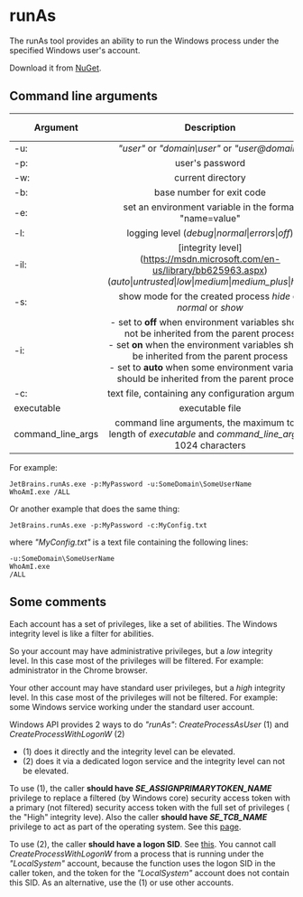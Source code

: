 # runAs

The runAs tool provides an ability to run the Windows process under the specified Windows user's account.

Download it from [NuGet](https://www.nuget.org/packages/JetBrains.runAs/).

## Command line arguments

| Argument | Description | Optional | Default value|
| ------------- |:-------------:|:-------------:|:-------------:|
| -u:  | *"user"* or *"domain\user"* or *"user@domain"* |||
| -p:   | user's password | X | empty |
| -w: | current directory | X | empty |
| -b: | base number for exit code | X | -100000 |
| -e: | set an environment variable in the format "name=value" | X | |
| -l: | logging level (*debug*\|*normal*\|*errors*\|*off*) | X | *normal* |
| -il: | [integrity level] (https://msdn.microsoft.com/en-us/library/bb625963.aspx)(*auto*\|*untrusted*\|*low*\|*medium*\|*medium_plus*\|*high*) | X | *auto* |
| -s: | show mode for the created process *hide* or *normal* or *show* | X | *hide* |
| -i: |- set to **off** when environment variables should not be inherited from the parent process<br/>- set **on** when the environment variables should be inherited from the  parent process<br/>- set to **auto** when some environment variables should be inherited from the parent process| X | *auto* |
| -c: | text file, containing any configuration arguments | | |
| executable | executable file | | |
| command_line_args | command line arguments, the maximum total length of *executable* and *command_line_args* is 1024 characters | X | empty |

For example:

`JetBrains.runAs.exe -p:MyPassword -u:SomeDomain\SomeUserName WhoAmI.exe /ALL`

Or another example that does the same thing:

`JetBrains.runAs.exe -p:MyPassword -c:MyConfig.txt`

where _"MyConfig.txt"_ is a text file containing the following lines:
```
-u:SomeDomain\SomeUserName
WhoAmI.exe
/ALL
```

## Some comments

Each account has a set of privileges, like a set of abilities.
The Windows integrity level is like a filter for abilities.

So your account may have administrative privileges, but a _low_ integrity level. In this case most of the privileges will be filtered. For example: administrator in the Chrome browser.

Your other account may have standard user privileges, but a _high_ integrity level. In this case most of the privileges will not be filtered. For example: some Windows service working under the standard user account.

Windows API provides 2 ways to do _"runAs"_:
_CreateProcessAsUser_ (1) and _CreateProcessWithLogonW_ (2)

* (1) does it directly and the integrity level can be elevated.
* (2) does it via a dedicated logon service and the integrity level can not be elevated.

To use (1), the caller **should have _SE_ASSIGNPRIMARYTOKEN_NAME_** privilege to replace a filtered (by Windows core) security access token with a primary (not filtered) security access token with the full set of privileges ( the "High" integrity leve). Also the caller **should have _SE_TCB_NAME_** privilege to act as part of the operating system. See this [page](https://msdn.microsoft.com/ru-ru/library/windows/desktop/ms682429(v=vs.85).aspx).

To use (2), the caller **should have a logon SID**. See [this](https://msdn.microsoft.com/en-us/library/windows/desktop/ms682431(v=vs.85).aspx).
You cannot call _CreateProcessWithLogonW_ from a process that is running under the _"LocalSystem"_ account, because the function uses the logon SID in the caller token, and the token for the _"LocalSystem"_ account does not contain this SID. As an alternative, use the (1) or use other accounts.
